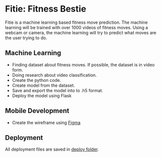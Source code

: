 # Fitie: Fitness Bestie

Fitie is a machine learning based fitness move prediction. The machine learning will be trained with over 1000 videos of fitness moves. Using a webcam or camera, the machine learning will try to predict what moves are the user trying to do.

## Machine Learning
- Finding dataset about fitness moves. If possible, the dataset is in video form.
- Doing research about video classification.
- Create the python code.
- Create model from the dataset.
- Save and export the model into to .h5 format.
- Deploy the model using Flask

## Mobile Development
- Create the wireframe using [Figma](https://www.figma.com/file/sWUdoJZN1ptvlEyabUuiEj/Fitie?node-id=0%3A1)

## Deployment
All deployment files are saved in [deploy folder](https://github.com/doyoktana/fitieproject/tree/main/fitie-ml/deploy).
